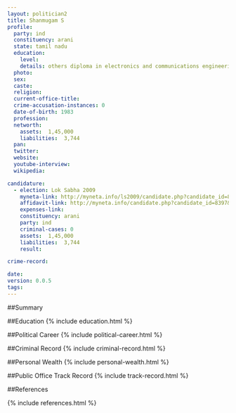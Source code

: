 ```yaml
---
layout: politician2
title: Shanmugam S
profile: 
  party: ind
  constituency: arani
  state: tamil nadu
  education: 
    level: 
    details: others diploma in electronics and communications engineering
  photo: 
  sex: 
  caste: 
  religion: 
  current-office-title: 
  crime-accusation-instances: 0
  date-of-birth: 1983
  profession: 
  networth: 
    assets:  1,45,000
    liabilities:  3,744
  pan: 
  twitter: 
  website: 
  youtube-interview: 
  wikipedia: 

candidature: 
  - election: Lok Sabha 2009
    myneta-link: http://myneta.info/ls2009/candidate.php?candidate_id=8397
    affidavit-link: http://myneta.info/candidate.php?candidate_id=8397&scan=original
    expenses-link: 
    constituency: arani 
    party: ind
    criminal-cases: 0
    assets:  1,45,000
    liabilities:  3,744
    result:  

crime-record: 

date: 
version: 0.0.5
tags: 
---
```

##Summary


##Education
{% include education.html %}


##Political Career
{% include political-career.html %}


##Criminal Record
{% include criminal-record.html %}


##Personal Wealth
{% include personal-wealth.html %}


##Public Office Track Record
{% include track-record.html %}


##References


{% include references.html %}